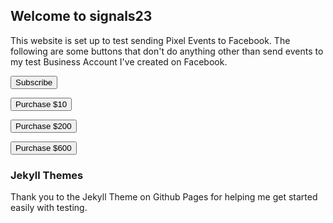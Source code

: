 ## Welcome to signals23

This website is set up to test sending Pixel Events to Facebook. The following are some buttons that don't do anything other than send events to my test Business Account I've created on Facebook.

<button onclick="fbq('track', 'Subscribe');">Subscribe</button>

<button onclick="fbq('track', 'Purchase', {currency: 'USD', value: 10.00});">Purchase $10</button>

<button onclick="fbq('track', 'Purchase', {currency: 'USD', value: 200.00});">Purchase $200</button>

<button onclick="fbq('track', 'Purchase', {currency: 'USD', value: 600.00});">Purchase $600</button>


### Jekyll Themes

Thank you to the Jekyll Theme on Github Pages for helping me get started easily with testing.

<meta name="facebook-domain-verification" content="prshqr51ynae0z9f8ucyo2t0h1wtfq" />
